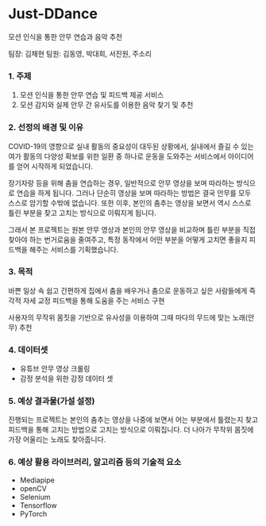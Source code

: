# Just-DDance
모션 인식을 통한 안무 연습과 음악 추천

팀장: 김채현
팀원: 김동영, 박대희, 서진원, 주소리

### 1. 주제
1. 모션 인식을 통한 안무 연습 및 피드백 제공 서비스
2. 모션 감지와 실제 안무 간 유사도를 이용한 음악 찾기 및 추천

### 2. 선정의 배경 및 이유

COVID-19의 영향으로 실내 활동의 중요성이 대두된 상황에서, 실내에서 즐길 수 있는 여가 활동의 다양성 확보를 위한 일환 중 하나로 운동을 도와주는 서비스에서 아이디어를 얻어 시작하게 되었습니다.

장기자랑 등을 위해 춤을 연습하는 경우, 일반적으로 안무 영상을 보며 따라하는 방식으로 연습을 하게 됩니다. 그러나 단순히 영상을 보며 따라하는 방법은 결국 안무를 모두 스스로 암기할 수밖에 없습니다. 또한 이후, 본인의 춤추는 영상을 보면서 역시 스스로 틀린 부분을 찾고 고치는 방식으로 이뤄지게 됩니다.

그래서 본 프로젝트는 원본 안무 영상과 본인의 안무 영상을 비교하며 틀린 부분을 직접 찾아야 하는 번거로움을 줄여주고, 특정 동작에서 어떤 부분을 어떻게 고치면 좋을지 피드백을 해주는 서비스를 기획했습니다. 

### 3. 목적

바쁜 일상 속 쉽고 간편하게 집에서 춤을 배우거나 춤으로 운동하고 싶은 사람들에게 즉각적 자세 교정 피드백을 통해 도움을 주는 서비스 구현

사용자의 무작위 몸짓을 기반으로 유사성을 이용하여 그때 마다의 무드에 맞는 노래(안무) 추천

### 4. 데이터셋

- 유튜브 안무 영상 크롤링
- 감정 분석을 위한 감정 데이터 셋

### 5. 예상 결과물(가설 설정)

진행되는 프로젝트는 본인의 춤추는 영상을 나중에 보면서 어는 부분에서 틀렸는지 찾고 피드백을 통해 고치는 방법으로 고치는 방식으로 이뤄집니다. 더 나아가 무작위 몸짓에 가장 어울리는 노래도 찾아줍니다.

### 6. 예상 활용 라이브러리, 알고리즘 등의 기술적 요소

- Mediapipe
- openCV
- Selenium
- Tensorflow
- PyTorch
